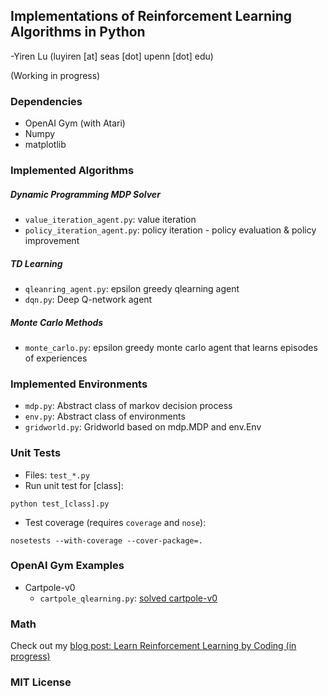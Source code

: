 ## Implementations of Reinforcement Learning Algorithms in Python

-Yiren Lu (luyiren [at] seas [dot] upenn [dot] edu)

(Working in progress)

### Dependencies

- OpenAI Gym (with Atari)
- Numpy
- matplotlib

### Implemented Algorithms

##### Dynamic Programming MDP Solver

- `value_iteration_agent.py`: value iteration
- `policy_iteration_agent.py`: policy iteration - policy evaluation & policy improvement

##### TD Learning

- `qleanring_agent.py`: epsilon greedy qlearning agent
- `dqn.py`: Deep Q-network agent

##### Monte Carlo Methods

- `monte_carlo.py`: epsilon greedy monte carlo agent that learns episodes of experiences

### Implemented Environments

- `mdp.py`: Abstract class of markov decision process
- `env.py`: Abstract class of environments
- `gridworld.py`: Gridworld based on mdp.MDP and env.Env

### Unit Tests

- Files: `test_*.py`
- Run unit test for [class]:

`python test_[class].py`

- Test coverage (requires `coverage` and `nose`):

`nosetests --with-coverage --cover-package=.`

### OpenAI Gym Examples

- Cartpole-v0
  - `cartpole_qlearning.py`: [solved cartpole-v0](https://gym.openai.com/evaluations/eval_qXAq3TZxS6WBnMci1xJ4XQ#reproducibility)

### Math

Check out my [blog post: Learn Reinforcement Learning by Coding (in progress)](http://blog.luyiren.me/posts/reinforcement-learning-notes.html)

### MIT License


